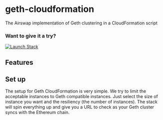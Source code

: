 # geth-cloudformation
The Airswap implementation of Geth clustering in a CloudFormation script

### Want to give it a try?
[![Launch Stack](https://s3.amazonaws.com/cloudformation-examples/cloudformation-launch-stack.png)](https://console.aws.amazon.com/cloudformation/home?region=us-east-1#/stacks/new?stackName=GethCluster&templateURL=https://s3.amazonaws.com/opensource.airswap.io/geth/cloudformation.yml)

## Features


## Set up
The setup for Geth CloudFormation is very simple. We try to limit the acceptable instances to Geth compatible instances. Just select the size of instance you want and the resiliency (the number of instances). The stack will spin everything up and give you a URL to check as your Geth cluster syncs with the Ethereum chain.
